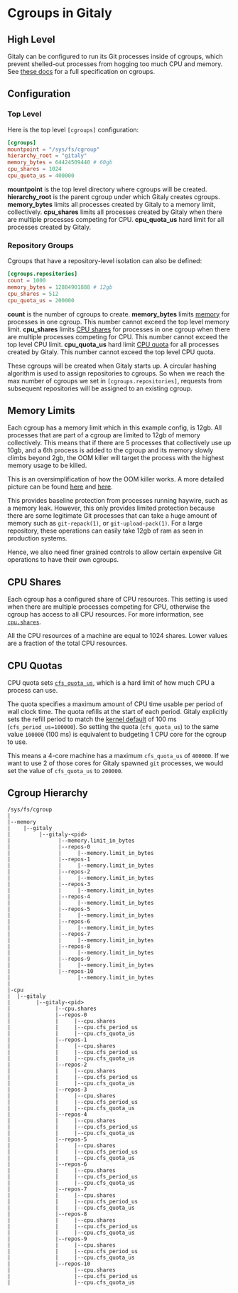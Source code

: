 # Cgroups in Gitaly

## High Level

Gitaly can be configured to run its Git processes inside of cgroups, which prevent
shelled-out processes from hogging too much CPU and memory. See [these docs](https://man7.org/linux/man-pages/man7/cgroups.7.html) for a full specification on cgroups.

## Configuration

### Top Level

Here is the top level `[cgroups]` configuration:

```toml
[cgroups]
mountpoint = "/sys/fs/cgroup"
hierarchy_root = "gitaly"
memory_bytes = 64424509440 # 60gb
cpu_shares = 1024
cpu_quota_us = 400000
```

**mountpoint** is the top level directory where cgroups will be created.
**hierarchy_root** is the parent cgroup under which Gitaly creates cgroups.
**memory_bytes** limits all processes created by Gitaly to a memory limit,
collectively.
**cpu_shares** limits all processes created by Gitaly when there are multiple
processes competing for CPU.
**cpu_quota_us** hard limit for all processes created by Gitaly.

### Repository Groups

Cgroups that have a repository-level isolation can also be defined:

```toml
[cgroups.repositories]
count = 1000
memory_bytes = 12884901888 # 12gb
cpu_shares = 512
cpu_quota_us = 200000
```

**count** is the number of cgroups to create.
**memory_bytes** limits [memory](#memory-limits) for processes in one cgroup.
This number cannot exceed the top level memory limit.
**cpu_shares** limits [CPU shares](#cpu-shares) for processes in one cgroup when
there are multiple processes competing for CPU. This number cannot exceed the
top level CPU limit.
**cpu_quota_us** hard limit [CPU quota](#cpu-quotas) for all processes created by
Gitaly. This number cannot exceed the top level CPU quota.

These cgroups will be created when Gitaly starts up. A circular hashing algorithm
is used to assign repositories to cgroups. So when  we reach the max number of
cgroups we set in `[cgroups.repositories]`, requests from subsequent repositories
will be assigned to an existing cgroup.

## Memory Limits

Each cgroup has a memory limit which in this example config, is 12gb. All
processes that are part of a cgroup are limited to 12gb of memory collectively.
This means that if there are 5 processes that collectively use up 10gb, and a
6th process is added to the cgroup and its memory slowly climbs beyond 2gb, the
OOM killer will target the process with the highest memory usage to be killed.

This is an oversimplification of how the OOM killer works. A more detailed
picture can be found [here](https://blog.crunchydata.com/blog/deep-postgresql-thoughts-the-linux-assassin#:~:text=CGroup%20Level%20OOM%20Killer%20Mechanics&text=First%20of%20all%2C%20the%20OOM,%2Fcgroup%2Fmemory%2Fmemory.)
and [here](https://lwn.net/Kernel/Index/#OOM_killer).

This provides baseline protection from processes running haywire, such as a
memory leak. However, this only provides limited protection because there are
some legitimate Git processes that can take a huge amount of memory such as
`git-repack(1)`, or `git-upload-pack(1)`. For a large repository, these
operations can easily take 12gb of ram as seen in production systems.

Hence, we also need finer grained controls to allow certain expensive Git
operations to have their own cgroups.

## CPU Shares

Each cgroup has a configured share of CPU resources. This setting is used when
there are multiple processes competing for CPU, otherwise the cgroup has access
to all CPU resources. For more information, see
[`cpu.shares`](https://www.redhat.com/sysadmin/cgroups-part-two).

All the CPU resources of a machine are equal to 1024 shares. Lower values are
a fraction of the total CPU resources.

## CPU Quotas

CPU quota sets
[`cfs_quota_us`](https://docs.kernel.org/scheduler/sched-bwc.html?highlight=cfs_quota_us#management),
which is a hard limit of how much CPU a process can use.

The quota specifies a maximum amount of CPU time usable per period of wall
clock time. The quota refills at the start of each period. Gitaly explicitly
sets the refill period to match the [kernel default](https://git.kernel.org/pub/scm/linux/kernel/git/stable/linux.git/tree/kernel/sched/fair.c?h=v5.15.92#n4807)
of 100 ms (`cfs_period_us=100000`). So setting the quota (`cfs_quota_us`) to
the same value `100000` (100 ms) is equivalent to budgeting 1 CPU core for the
cgroup to use.

This means a 4-core machine has a maximum `cfs_quota_us` of `400000`. If we
want to use 2 of those cores for Gitaly spawned `git` processes, we would set
the value of `cfs_quota_us` to `200000`.

## Cgroup Hierarchy

```plaintext
/sys/fs/cgroup
|
|--memory
|    |--gitaly
|         |--gitaly-<pid>
|               |--memory.limit_in_bytes
|               |--repos-0
|               |     |--memory.limit_in_bytes
|               |--repos-1
|               |     |--memory.limit_in_bytes
|               |--repos-2
|               |     |--memory.limit_in_bytes
|               |--repos-3
|               |     |--memory.limit_in_bytes
|               |--repos-4
|               |     |--memory.limit_in_bytes
|               |--repos-5
|               |     |--memory.limit_in_bytes
|               |--repos-6
|               |     |--memory.limit_in_bytes
|               |--repos-7
|               |     |--memory.limit_in_bytes
|               |--repos-8
|               |     |--memory.limit_in_bytes
|               |--repos-9
|               |     |--memory.limit_in_bytes
|               |--repos-10
|                     |--memory.limit_in_bytes
|
|-cpu
|  |--gitaly
|        |--gitaly-<pid>
|              |--cpu.shares
|              |--repos-0
|              |     |--cpu.shares
|              |     |--cpu.cfs_period_us
|              |     |--cpu.cfs_quota_us
|              |--repos-1
|              |     |--cpu.shares
|              |     |--cpu.cfs_period_us
|              |     |--cpu.cfs_quota_us
|              |--repos-2
|              |     |--cpu.shares
|              |     |--cpu.cfs_period_us
|              |     |--cpu.cfs_quota_us
|              |--repos-3
|              |     |--cpu.shares
|              |     |--cpu.cfs_period_us
|              |     |--cpu.cfs_quota_us
|              |--repos-4
|              |     |--cpu.shares
|              |     |--cpu.cfs_period_us
|              |     |--cpu.cfs_quota_us
|              |--repos-5
|              |     |--cpu.shares
|              |     |--cpu.cfs_period_us
|              |     |--cpu.cfs_quota_us
|              |--repos-6
|              |     |--cpu.shares
|              |     |--cpu.cfs_period_us
|              |     |--cpu.cfs_quota_us
|              |--repos-7
|              |     |--cpu.shares
|              |     |--cpu.cfs_period_us
|              |     |--cpu.cfs_quota_us
|              |--repos-8
|              |     |--cpu.shares
|              |     |--cpu.cfs_period_us
|              |     |--cpu.cfs_quota_us
|              |--repos-9
|              |     |--cpu.shares
|              |     |--cpu.cfs_period_us
|              |     |--cpu.cfs_quota_us
|              |--repos-10
|                    |--cpu.shares
|                    |--cpu.cfs_period_us
|                    |--cpu.cfs_quota_us
```
